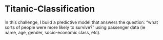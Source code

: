 # Titanic-Classification
In this challenge, I build a predictive model that answers the question: “what sorts of people were more likely to survive?” using passenger data (ie name, age, gender, socio-economic class, etc).
